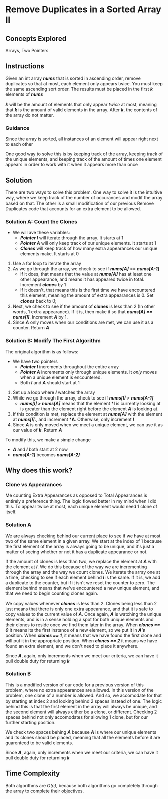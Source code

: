 # Remove Duplicates in a Sorted Array II
## Concepts Explored
Arrays, Two Pointers
## Instructions
Given an int array ***nums*** that is sorted in ascending order, remove duplicates so that at most, each element only appears twice. You must keep the same ascending sort order. The results must be placed in the first ***k*** elements of ***nums***

***k*** will be the amount of elements that only appear _twice_ at most, meaning that ***k*** is the amount of valid elements in the array. After ***k***, the contents of the array do not matter.
### Guidance
Since the array is sorted, all instances of an element will appear right next to each other

One good way to solve this is by keeping track of the array, keeping track of the unique elements, and keeping track of the amount of times one element appears in order to work with it when it appears more than once
## Solution
There are two ways to solve this problem. One way to solve it is the intuitive way, where we keep track of the number of occurances and modif the array based on that. The other is a small modification of our previous Remove Duplicates code that accounts for an extra element to be allowed.
### Solution A: Count the Clones
- We will ave these variables:
  * ***Pointer I*** will iterate through the array. It starts at 1
  * ***Pointer A*** will only keep track of our unique elements. It starts at 1
  * ***Clones*** will keep track of how many extra appearances our unique elements make. It starts at 0

1. Use a for loop to iterate the array
2. As we go through the array, we check to see if ***nums[A]*** == ***nums[A-1]***
   * If it does, that means that the value at ***nums[A]*** has at least one other appearance, and means it has appeared twice in total. Increment ***clones*** by 1
   * If it doesn't, that means this is the first time we have encountered this element, meaning the amount of extra appearances is 0. Set ***clones*** back to 0;
3. Next, we check to see if the amount of **clones** is less than 2 (In other words, 1 extra appearance). If it is, then make it so that ***nums[A] == nums[I]***. Increment ***A*** by 1.
4. Since ***A*** only moves when our conditions are met, we can use it as a counter. Return ***A***

### Solution B: Modify The First Algorithm
The original algorithm is as follows:

- We have two pointers
  * ***Pointer I*** increments throughout the entire array
  * ***Pointer A*** increments only through unique elements. It _only_ moves when a unique element is encountered.
  * Both ***I*** and ***A*** should start at 1
 
1. Set up a loop where ***I*** watches the array
2. While we go through the array, check to see if ***nums[I]*** > ***nums[A-1]***
   * ***nums[I] > nums[A]*** means that the element ***I** is currently looking at is greater than the element right before the element ***A*** is looking at.
3. If this condition is met, replace the element at ***nums[A]*** with the element at ***nums[I].***, and increment ***A**. Otherwise, only increment ***I***
4. Since ***A*** is only moved when we meet a unique element, we can use it as our value of ***k***. Return ***A***

To modify this, we make a simple change

- ***A*** and ***I*** both start at 2 now
-  ***nums[A-1]*** becomes ***nums[A-2]***


## Why does this work?
### Clone vs Appearances
Me counting Extra Appearances as opposed to Total Appearances is entirely a preference thing. The logic flowed better in my mind when I did this. To appear twice at most, each unique element would need 1 clone of itself.

### Solution A
We are always checking behind our current place to see if we have at most two of the same element in a given array. We start at the index of 1 because the first element of the array is always going to be unique, and it's just a matter of seeing whether or not it has a duplicate appearance or not.

If the amount of clones is less than two, we replace the element at ***A*** with the element at ***I***. We do this because of the way we are incrementing through the array and the way we count clones. We iterate the array one at a time, checking to see if each element behind ***I*** is the same. If it is, we add a duplicate to the counter, but if it isn't we reset the counter to zero. The element behind means that we've encountered a new unique element, and that we need to begin counting clones again.

We copy values whenever ***clones*** is less than 2. Clones being less than 2 just means that there is only one extra appearance, and that it is safe to copy values to the current value of ***A***. Once again, ***A*** is watching the unique elements, and is in a sense holding a spot for both unique elements and their clones to reside once we find them later in the array. When ***clones == 0*** it means its the first instance of a new element, so we put it in ***A's*** position. When ***clones == 1***, it means that we have found the first clone and will put it in the appropriate position. When ***clones == 2*** it means we have found an extra element, and we don't need to place it anywhere.

Since ***A***, again, only increments when we meet our criteria, we can have it pull double duty for returning ***k***

### Solution B
This is a modified version of our code for a previous version of this problem, where no extra appearances are allowed. In this version of the problem, one clone of a number is allowed. And so, we accomodate for that by starting at index 2 and looking behind 2 spaces instead of one. The logic behind this is that the first element in the array will always be unique, and the second element will always either be a clone, or different. Checking 2 spaces behind not only accomodates for allowing 1 clone, but for our further starting position.

We check two spaces behing ***A*** because ***A*** is where our unique elements and its clones should be placed, meaning that all the elements before it are guarenteed to be valid elements.

Since ***A***, again, only increments when we meet our criteria, we can have it pull double duty for returning ***k***

## Time Complexity
Both algorithms are _O(n)_, because both algorithms go completely through the array to complete their objectives.
